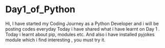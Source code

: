 # Day1_of_Python
Hi, I have started my Coding  Journey  as a  Python Developer and i will be posting codes everyday
Today i have shared what i have learnt on Day 1 . 
Today i learnt about pip, modules etc.
And also i have installed pyjokes module which i find interesting , you must try it.
